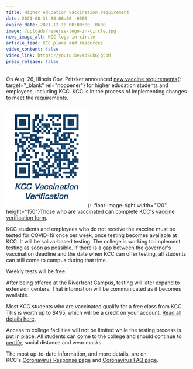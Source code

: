 ```yaml
---
title: Higher education vaccination requirement
date: 2021-08-31 00:00:00 -0500
expire_date: 2021-12-10 00:00:00 -0600
image: /uploads/reverse-logo-in-circle.jpg
news_image_alt: KCC logo in circle
article_lead: KCC plans and resources
video_content: false
video_link: https://youtu.be/4d2LkGjg5bM
press_release: false
---
```

On Aug. 26, Illinois Gov. Pritzker announced [new vaccine requirements](https://www.illinois.gov/news/press-release.23808.html){: target="_blank" rel="noopener"} for higher education students and employees, including KCC. KCC is in the process of implementing changes to meet the requirements.&nbsp;

![](/uploads/2021/vax-verification-1.svg){: .float-image-right width="120" height="150"}Those who are vaccinated can complete KCC's [vaccine verification form](https://form.jotform.com/212384579044965).

KCC students and employees who do not receive the vaccine must be tested for COVID-19 once per week, once testing becomes available at KCC. It will be saliva-based testing. The college is working to implement testing as soon as possible. If there is a gap between the governor's vaccination deadline and the date when KCC can offer testing, all students can still come to campus during that time.&nbsp;

Weekly tests will be free.

After being offered at the Riverfront Campus, testing will later expand to extension centers. That information will be communicated as it becomes available.

Most KCC students who are vaccinated qualify for a free class from KCC. This is worth up to $495, which will be a credit on your account. [Read all details here](https://news.kcc.edu/2021/08/02/vaccinated-claim-a-free-class.html).

Access to college facilities will not be limited while the testing process is put in place. All students can come to the college and should continue to [certify](https://certify.kcc.edu), social distance and wear masks.

The most up-to-date information, and more details, are on KCC's&nbsp;[Coronavirus Response page](https://coronavirus.kcc.edu) and [Coronavirus FAQ page](https://coronavirus.kcc.edu/faq/).
